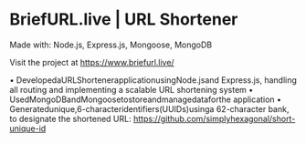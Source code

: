 # BriefURL.live | URL Shortener

Made with: Node.js, Express.js, Mongoose, MongoDB

Visit the project at https://www.briefurl.live/

• DevelopedaURLShortenerapplicationusingNode.jsand Express.js, handling all routing and implementing a scalable URL shortening system
• UsedMongoDBandMongoosetostoreandmanagedataforthe application
• Generatedunique,6-characteridentifiers(UUIDs)usinga 62-character bank, to designate the shortened URL: https://github.com/simplyhexagonal/short-unique-id

